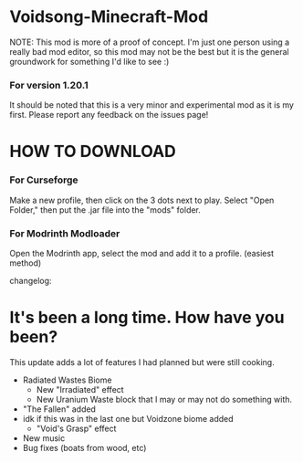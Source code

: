 # Voidsong-Minecraft-Mod

NOTE: This mod is more of a proof of concept. I'm just one person using a really bad mod editor, so this mod may not be the best but it is the general groundwork for something I'd like to see :)

### For version 1.20.1
It should be noted that this is a very minor
and experimental mod as it is my first. Please
report any feedback on the issues page!

# HOW TO DOWNLOAD
### For Curseforge
Make a new profile, then click on the 3 dots next to play. Select "Open Folder," then put the .jar file into the "mods" folder.
### For Modrinth Modloader
Open the Modrinth app, select the mod and add it to a profile. (easiest method)

changelog:

# It's been a long time. How have you been?

This update adds a lot of features I had planned but were still cooking.
- Radiated Wastes Biome
  - New "Irradiated" effect
  - New Uranium Waste block that I may or may not do something with.
- "The Fallen" added
- idk if this was in the last one but Voidzone biome added
  - "Void's Grasp" effect
- New music
- Bug fixes (boats from wood, etc)
